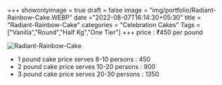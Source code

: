 +++
showonlyimage = true
draft = false
image = "img/portfolio/Radiant-Rainbow-Cake.WEBP"
date ="2022-08-07T16:14:30+05:30"
title = "Radiant-Rainbow-Cake"
categories = "Celebration Cakes"
Tags = ["Vanilla","Round","Half Kg","One Tier"]
+++
price : ₹450 per pound
<!--more-->
![Radiant-Rainbow-Cake](/img/portfolio/Radiant-Rainbow-Cake.WEBP)
* 1 pound cake price serves 8-10 persons : 450
* 2 pound cake price serves 10-20 persons : 900
* 3 pound cake price serves 20-30 persons : 1350
